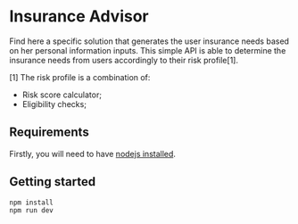 # Insurance Advisor
Find here a specific solution that generates the user insurance needs based on her personal information inputs. 
This simple API is able to determine the insurance needs from users accordingly to their risk profile[1].

[1] The risk profile is a combination of:
- Risk score calculator;
- Eligibility checks;

## Requirements

Firstly, you will need to have [nodejs installed](https://nodejs.org/en/download/).

## Getting started

```
npm install
npm run dev
```